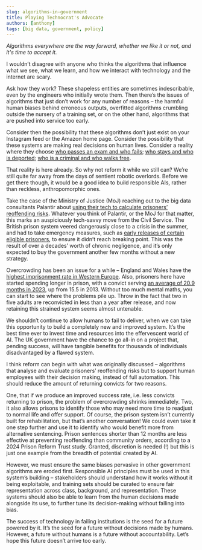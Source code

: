 ```yaml
---
slug: algorithms-in-government
title: Playing Technocrat's Advocate
authors: [anthony]
tags: [big data, government, policy]
---
```


*Algorithms everywhere are the way forward, whether we like it or not, and it's time to accept it.*

I wouldn’t disagree with anyone who thinks the algorithms that influence what we see, what we learn, and how we interact with technology and the internet are scary.

Ask how they work? These shapeless entities are sometimes indescribable, even by the engineers who initially wrote them. Then there’s the issues of algorithms that just don’t work for any number of reasons – the harmful human biases behind erroneous outputs, overfitted algorithms crumbling outside the nursery of a training set, or on the other hand, algorithms that are pushed into service too early.

Consider then the possibility that these algorithms don’t just exist on your Instagram feed or the Amazon home page. Consider the possibility that these systems are making real decisions on human lives. Consider a reality where they choose [who passes an exam and who fails](https://assets.publishing.service.gov.uk/media/5f3e125cd3bf7f1b13f65134/6674_Requirements_for_the_calculation_of_results_in_summer_2020_inc._Annex_G.pdf); [who stays and who is deported](https://www.ft.com/content/0206dd56-87b0-11e9-a028-86cea8523dc2); [who is a criminal and who walks free](https://homeofficemedia.blog.gov.uk/2023/10/29/police-use-of-facial-recognition-factsheet/).

That reality is here already. So why not reform it while we still can? We’re still quite far away from the days of sentient robotic overlords. Before we get there though, it would be a good idea to build responsible AIs, rather than reckless, anthropomorphic ones.

Take the case of the Ministry of Justice (MoJ) reaching out to the big data consultants Palantir about [using their tech to calculate prisoners’ reoffending risks](https://www.theguardian.com/technology/2024/nov/16/tech-firm-palantir-spoke-with-moj-about-calculating-prisoners-reoffending-risks). Whatever you think of Palantir, or the MoJ for that matter, this marks an auspiciously tech-savvy move from the Civil Service. The British prison system veered dangerously close to a crisis in the summer, and had to take emergency measures, such as [early releases of certain eligible prisoners](https://www.gov.uk/government/news/process-activated-to-manage-prisoner-movements), to ensure it didn’t reach breaking point. This was the result of over a decades’ worth of chronic negligence, and it’s only expected to buy the government another few months without a new strategy.

Overcrowding has been an issue for a while – England and Wales have the [highest imprisonment rate in Western Europe](https://prisonreformtrust.org.uk/wp-content/uploads/2024/02/Winter-2024-factfile.pdf). Also, prisoners here have started spending longer in prison, with a convict serving [an average of 20.9 months in 2023](https://www.statista.com/statistics/1100628/prison-sentence-length-in-england-and-wales-over-time/), up from 15.5 in 2013. Without too much mental maths, you can start to see where the problems pile up. Throw in the fact that two in five adults are reconvicted in less than a year after release, and now retaining this strained system seems almost untenable.

We shouldn’t continue to allow humans to fail to deliver, when we can take this opportunity to build a completely new and improved system. It’s the best time ever to invest time and resources into the effervescent world of AI. The UK government have the chance to go all-in on a project that, pending success, will have tangible benefits for thousands of individuals disadvantaged by a flawed system.

I think reform can begin with what was originally discussed – algorithms that analyse and evaluate prisoners’ reoffending risks but to support human employees with their decision making, instead of full automation. This should reduce the amount of returning convicts for two reasons. 

One, that if we produce an improved success rate, i.e. less convicts returning to prison, the problem of overcrowding shrinks immediately. Two, it also allows prisons to identify those who may need more time to readjust to normal life and offer support. Of course, the prison system isn’t currently built for rehabilitation, but that’s another conversation!
We could even take it one step further and use it to identify who would benefit more from alternative sentencing. Prison sentences shorter than 12 months are less effective at preventing reoffending than community orders, according to a 2024 Prison Reform Trust study. Granted, discretion is needed (!) but this is just one example from the breadth of potential created by AI.

However, we must ensure the same biases pervasive in other government algorithms are eroded first. Responsible AI principles must be used in this system’s building – stakeholders should understand how it works without it being exploitable, and training sets should be curated to ensure fair representation across class, background, and representation. These systems should also be able to learn from the human decisions made alongside its use, to further tune its decision-making without falling into bias.

The success of technology in failing institutions is the seed for a future powered by it. It’s the seed for a future without decisions made by humans. However, a future without humans is a future without accountability. Let’s hope this future doesn’t arrive too early.